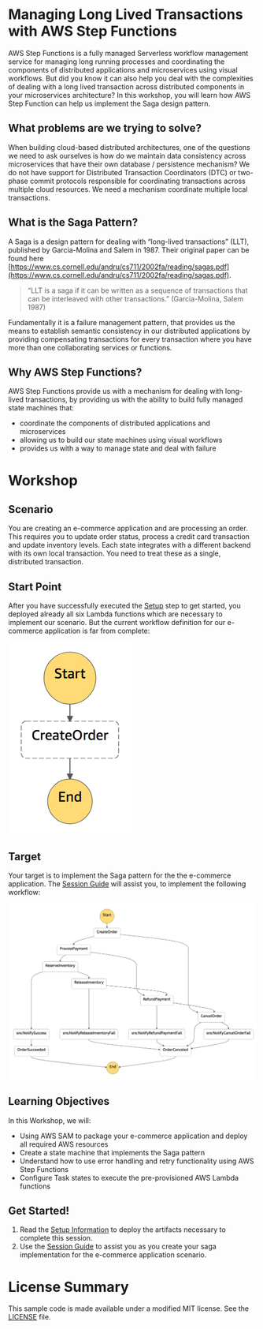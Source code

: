 # Managing Long Lived Transactions with AWS Step Functions

AWS Step Functions is a fully managed Serverless workflow management service for managing long running processes and coordinating the components of distributed applications and microservices using visual workflows. But did you know it can also help you deal with the complexities of dealing with a long lived transaction across distributed components in your microservices architecture? In this workshop, you will learn how AWS Step Function can help us implement the Saga design pattern.

## What problems are we trying to solve?

When building cloud-based distributed architectures, one of the questions we need to ask ourselves is how do we maintain data consistency across microservices that have their own database / persistence mechanism? We do not have support for Distributed Transaction Coordinators (DTC) or two-phase commit protocols responsible for coordinating transactions across multiple cloud resources. We need a mechanism coordinate multiple local transactions.

## What is the Saga Pattern?

A Saga is a design pattern for dealing with “long-lived transactions” (LLT), published by Garcia-Molina and Salem in 1987. Their original paper can be found here [https://www.cs.cornell.edu/andru/cs711/2002fa/reading/sagas.pdf](https://www.cs.cornell.edu/andru/cs711/2002fa/reading/sagas.pdf).

  > “LLT is a saga if it can be written as a sequence of transactions that can be interleaved with other transactions.” (Garcia-Molina, Salem 1987)

Fundamentally it is a failure management pattern, that provides us the means to establish semantic consistency in our distributed applications by providing compensating transactions for every transaction where you have more than one collaborating services or functions.

## Why AWS Step Functions?

AWS Step Functions provide us with a mechanism for dealing with long-lived transactions, by providing us with the ability to build fully managed state machines that:

* coordinate the components of distributed applications and microservices
* allowing us to build our state machines using visual workflows
* provides us with a way to manage state and deal with failure

# Workshop

## Scenario

You are creating an e-commerce application and are processing an order. This requires you to update order status, process a credit card transaction and update inventory levels. Each state integrates with a different backend with its own local transaction. You need to treat these as a single, distributed transaction.

## Start Point

After you have successfully executed the [Setup](/docs/setup.md) step to get started, you deployed already all six Lambda functions which are necessary to implement our scenario. But the current workflow definition for our e-commerce application is far from complete:

![Saga with Step Functions](docs/images/stepdiagram1.png)

## Target

Your target is to implement the Saga pattern for the the e-commerce application. The [Session Guide](/docs/guide.md) will assist you, to implement the following workflow:

![Saga with Step Functions](docs/images/stepdiagram2.png)

## Learning Objectives

In this Workshop, we will: 

* Using AWS SAM to package your e-commerce application and deploy all required AWS resources
* Create a state machine that implements the Saga pattern
* Understand how to use error handling and retry functionality using AWS Step Functions
* Configure Task states to execute the pre-provisioned AWS Lambda functions

## Get Started!

1. Read the [Setup Information](/docs/setup.md) to deploy the artifacts necessary to complete this session.
1. Use the [Session Guide](/docs/guide.md) to assist you as you create your saga implementation for the e-commerce application scenario.

# License Summary

This sample code is made available under a modified MIT license. See the [LICENSE](LICENSE) file.